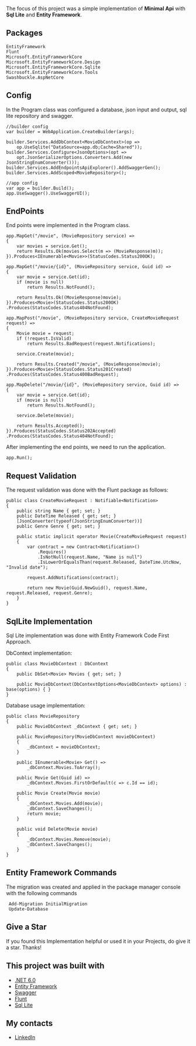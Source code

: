 
The focus of this project was a simple implementation of **Minimal Api** with **Sql Lite** and **Entity Framework**.

## Packages
    EntityFramework
    Flunt
    Microsoft.EntityFrameworkCore
    Microsoft.EntityFrameworkCore.Design
    Microsoft.EntityFrameworkCore.Sqlite
    Microsoft.EntityFrameworkCore.Tools
    Swashbuckle.AspNetCore

## Config
In the Program class was configured a database, json input and output, sql lite repository and swagger.

	//builder config
	var builder = WebApplication.CreateBuilder(args);

	builder.Services.AddDbContext<MovieDbContext>(op =>
	    op.UseSqlite("DataSource=app.db;Cache=Shared"));
	builder.Services.Configure<JsonOptions>(opt =>
	    opt.JsonSerializerOptions.Converters.Add(new JsonStringEnumConverter()));
	builder.Services.AddEndpointsApiExplorer().AddSwaggerGen();
	builder.Services.AddScoped<MovieRepository>();

	//app config
	var app = builder.Build();
	app.UseSwagger().UseSwaggerUI();

    
## EndPoints
End points were implemented in the Program class.

	app.MapGet("/movie", (MovieRepository service) =>
	{
	    var movies = service.Get();
	    return Results.Ok(movies.Select(m => (MovieResponse)m));
	}).Produces<IEnumerable<Movie>>(StatusCodes.Status200OK);

	app.MapGet("/movie/{id}", (MovieRepository service, Guid id) =>
	{
	    var movie = service.Get(id);
	    if (movie is null)
	        return Results.NotFound();

	    return Results.Ok((MovieResponse)movie);
	}).Produces<Movie>(StatusCodes.Status200OK)
	.Produces(StatusCodes.Status404NotFound);

	app.MapPost("/movie", (MovieRepository service, CreateMovieRequest request) =>
	{
	    Movie movie = request;
	    if (!request.IsValid)
	        return Results.BadRequest(request.Notifications);

	    service.Create(movie);

	    return Results.Created("/movie", (MovieResponse)movie);
	}).Produces<Movie>(StatusCodes.Status201Created)
	.Produces(StatusCodes.Status400BadRequest);

	app.MapDelete("/movie/{id}", (MovieRepository service, Guid id) =>
	{
	    var movie = service.Get(id);
	    if (movie is null)
	        return Results.NotFound();

	    service.Delete(movie);

	    return Results.Accepted();
	}).Produces(StatusCodes.Status202Accepted)
	.Produces(StatusCodes.Status404NotFound);

After implementing the end points, we need to run the application.
		
	app.Run();

## Request Validation
The request validation was done with the Flunt package as follows:

	public class CreateMovieRequest : Notifiable<Notification>
	{
	    public string Name { get; set; }
	    public DateTime Released { get; set; }
	    [JsonConverter(typeof(JsonStringEnumConverter))]
	    public Genre Genre { get; set; }

	    public static implicit operator Movie(CreateMovieRequest request)
	    {
	        var contract = new Contract<Notification>()
	            .Requires()
	            .IsNotNull(request.Name, "Name is null")
	            .IsLowerOrEqualsThan(request.Released, DateTime.UtcNow, "Invalid date");

	        request.AddNotifications(contract);

	        return new Movie(Guid.NewGuid(), request.Name, request.Released, request.Genre);
	    }
	}

## SqlLite Implementation

Sql Lite implementation was done with Entity Framework Code First Approach.

DbContext implementation:

	public class MovieDbContext : DbContext
	{
	    public DbSet<Movie> Movies { get; set; }

	    public MovieDbContext(DbContextOptions<MovieDbContext> options) : base(options) { }
	}

Database usage implementation:

	public class MovieRepository
	{
	    public MovieDbContext _dbContext { get; set; }

	    public MovieRepository(MovieDbContext movieDbContext)
	    {
	        _dbContext = movieDbContext;
	    }

	    public IEnumerable<Movie> Get() =>
	        _dbContext.Movies.ToArray();

	    public Movie Get(Guid id) =>
	        _dbContext.Movies.FirstOrDefault(c => c.Id == id);

	    public Movie Create(Movie movie)
	    {
	        _dbContext.Movies.Add(movie);
	        _dbContext.SaveChanges();
	        return movie;
	    }

	    public void Delete(Movie movie)
	    {
	        _dbContext.Movies.Remove(movie);
	        _dbContext.SaveChanges();
	    }
	}

## Entity Framework Commands
The migration was created and applied in the package manager console with the following commands

	 Add-Migration InitialMigration
	 Update-Database

## Give a Star 
If you found this Implementation helpful or used it in your Projects, do give it a star. Thanks!

## This project was built with
* [.NET 6.0](https://dotnet.microsoft.com/en-us/download/dotnet/6.0)
* [Entity Framework](https://docs.microsoft.com/pt-br/ef/)
* [Swagger](https://swagger.io/)
* [Flunt](https://github.com/andrebaltieri/Flunt)
* [Sql Lite](https://www.nuget.org/packages/Microsoft.EntityFrameworkCore.Sqlite/#dependencies-body-tab)

## My contacts
* [LinkedIn](https://www.linkedin.com/in/henry-saldanha-3b930b98/)